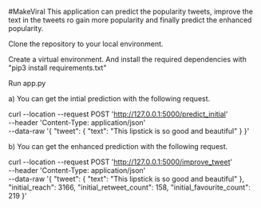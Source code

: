 #MakeViral
This application can predict the popularity tweets, improve the text in the tweets ro gain  more popularity and finally predict the enhanced popularity.

Clone the repository to your local environment. 

Create a virtual environment. And install the required dependencies with "pip3 install requirements.txt"

Run app.py

a) You can get the intial prediction with the following request. 

curl --location --request POST 'http://127.0.0.1:5000/predict_initial' \
--header 'Content-Type: application/json' \
--data-raw '{
    "tweet": {
        "text": "This lipstick is so good and beautiful"
    }
}'

b) You can get the enhanced prediction with the following request. 

curl --location --request POST 'http://127.0.0.1:5000/improve_tweet' \
--header 'Content-Type: application/json' \
--data-raw '{
    "tweet": {
        "text": "This lipstick is so good and beautiful"
    },
    "initial_reach": 3166,
    "initial_retweet_count": 158,
    "initial_favourite_count": 219
}'
